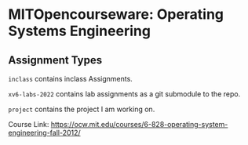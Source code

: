 # MITOpencourseware: Operating Systems Engineering
## Assignment Types
`inclass` contains inclass Assignments.

`xv6-labs-2022` contains lab assignments as a git submodule to the repo.

`project` contains the project I am working on.

Course Link: https://ocw.mit.edu/courses/6-828-operating-system-engineering-fall-2012/
